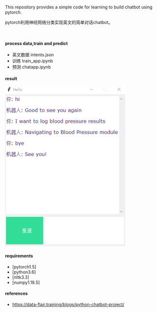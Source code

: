 This repository provides a simple code for learning to build chatbot using pytorch.

pytorch利用神经网络分类实现英文的简单对话chatbot。

<br/>

#### process data,train and predict

* 英文数据
    intents.json
* 训练
    train_app.ipynb
* 预测
    chatapp.ipynb
    
#### result

![image](https://raw.githubusercontent.com/jiangnanboy/chatbot/master/chatbotgui.png)


#### requirements
* [pytorch1.5]
* [python3.6]
* [nltk3.3]
* [numpy1.18.5]

#### references
* https://data-flair.training/blogs/python-chatbot-project/

